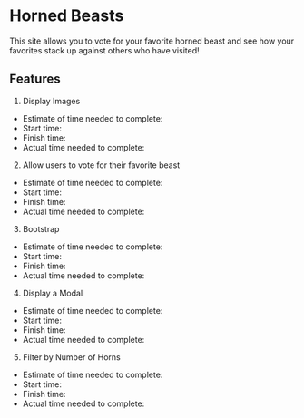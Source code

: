 # Horned Beasts

This site allows you to vote for your favorite horned beast and see how your favorites stack up against others who have visited!

## Features

1. Display Images

- Estimate of time needed to complete:
- Start time:
- Finish time:
- Actual time needed to complete:

2. Allow users to vote for their favorite beast

- Estimate of time needed to complete:
- Start time:
- Finish time:
- Actual time needed to complete:

3. Bootstrap

- Estimate of time needed to complete:
- Start time:
- Finish time:
- Actual time needed to complete:

4. Display a Modal

- Estimate of time needed to complete:
- Start time:
- Finish time:
- Actual time needed to complete:

5. Filter by Number of Horns

- Estimate of time needed to complete: 
- Start time:
- Finish time:
- Actual time needed to complete: